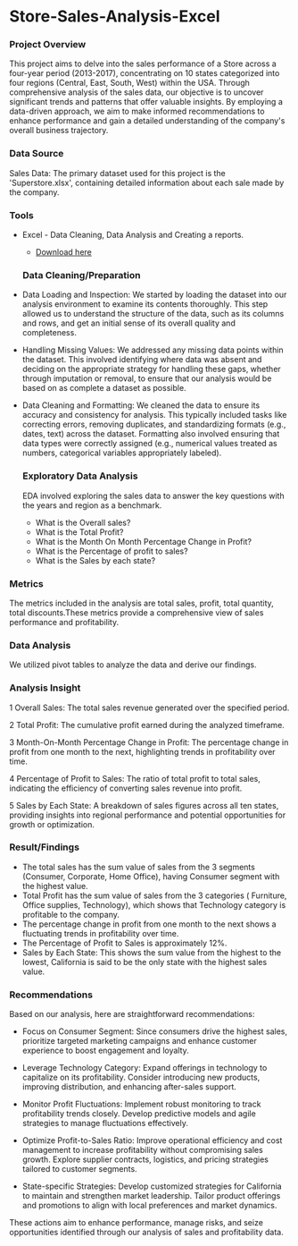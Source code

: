 # Store-Sales-Analysis-Excel

### Project Overview

This project aims to delve into the sales performance of a Store across a four-year period (2013-2017), concentrating on 10 states categorized into four regions (Central, East, South, West) within the USA. Through comprehensive analysis of the sales data, our objective is to uncover significant trends and patterns that offer valuable insights. By employing a data-driven approach, we aim to make informed recommendations to enhance performance and gain a detailed understanding of the company's overall business trajectory.


### Data Source

Sales Data: The primary dataset used for this project is the 'Superstore.xlsx', containing detailed information about each sale made by the company.


### Tools
- Excel - Data Cleaning, Data Analysis and Creating a reports.
   - [Download here](https://microsoft.com)



  ### Data Cleaning/Preparation
 - Data Loading and Inspection: We started by loading the dataset into our analysis environment to examine its contents thoroughly. This step allowed us to understand the structure of the data, such as its columns and rows, and get an initial sense of its overall quality and completeness.

- Handling Missing Values: We addressed any missing data points within the dataset. This involved identifying where data was absent and deciding on the appropriate strategy for handling these gaps, whether through imputation or removal, to ensure that our analysis would be based on as complete a dataset as possible.

- Data Cleaning and Formatting: We cleaned the data to ensure its accuracy and consistency for analysis. This typically included tasks like correcting errors, removing duplicates, and standardizing formats (e.g., dates, text) across the dataset. Formatting also involved ensuring that data types were correctly assigned (e.g., numerical values treated as numbers, categorical variables appropriately labeled).


  ### Exploratory Data Analysis
  EDA involved exploring the sales data to answer the key questions with the years and region as a benchmark.

  - What is the Overall sales?
  - What is the Total Profit?
  - What is the Month On Month Percentage Change in Profit?
  - What is the Percentage of profit to sales?
  - What is the Sales by each state?
 


### Metrics
The metrics included in the analysis are total sales, profit, total quantity, total discounts.These metrics provide a comprehensive view of sales performance and profitability.



### Data Analysis
We utilized pivot tables to analyze the data and derive our findings.


### Analysis Insight

1 Overall Sales: The total sales revenue generated over the specified period.

2 Total Profit: The cumulative profit earned during the analyzed timeframe.

3 Month-On-Month Percentage Change in Profit: The percentage change in profit from one month to the next, highlighting trends in profitability over time.

4 Percentage of Profit to Sales: The ratio of total profit to total sales, indicating the efficiency of converting sales revenue into profit.

5 Sales by Each State: A breakdown of sales figures across all ten states, providing insights into regional performance and potential opportunities for growth or optimization.


### Result/Findings

- The total sales has the sum value of sales from the 3 segments (Consumer, Corporate, Home Office), having Consumer segment with the highest value.
- Total Profit has the sum value of sales from the 3 categories ( Furniture, Office supplies, Technology), which shows that Technology category is profitable to the company.
- The percentage change in profit from one month to the next shows a fluctuating trends in profitability over time.
- The Percentage of Profit to Sales is approximately 12%.
- Sales by Each State: This shows the sum value from the highest to the lowest, California is said to be the only state with the highest sales value.
    
    

### Recommendations
Based on our analysis, here are straightforward recommendations:

- Focus on Consumer Segment: Since consumers drive the highest sales, prioritize targeted marketing campaigns and enhance customer experience to boost engagement and loyalty.

- Leverage Technology Category: Expand offerings in technology to capitalize on its profitability. Consider introducing new products, improving distribution, and enhancing after-sales support.

- Monitor Profit Fluctuations: Implement robust monitoring to track profitability trends closely. Develop predictive models and agile strategies to manage fluctuations effectively.

- Optimize Profit-to-Sales Ratio: Improve operational efficiency and cost management to increase profitability without compromising sales growth. Explore supplier contracts, logistics, and pricing strategies tailored to customer segments.

- State-specific Strategies: Develop customized strategies for California to maintain and strengthen market leadership. Tailor product offerings and promotions to align with local preferences and market dynamics.

These actions aim to enhance performance, manage risks, and seize opportunities identified through our analysis of sales and profitability data.
